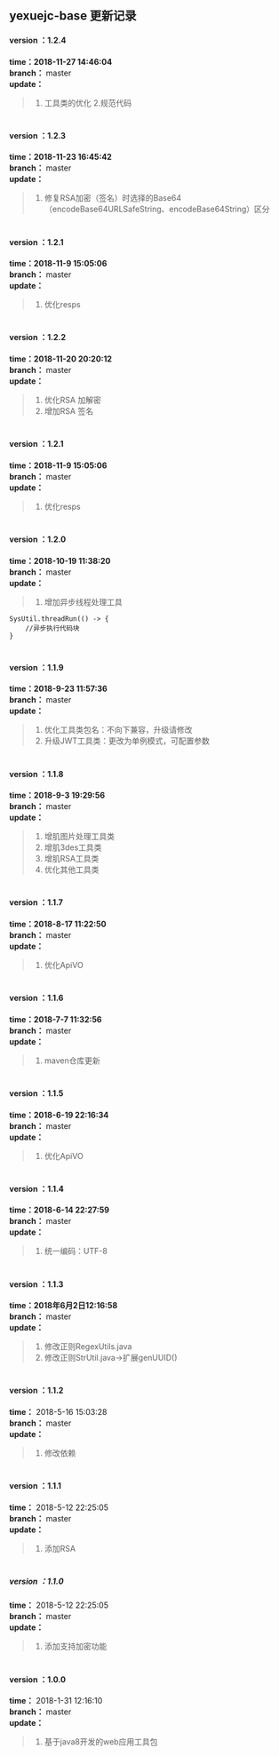 yexuejc-base 更新记录
------------------

#### version ：1.2.4
**time：2018-11-27 14:46:04** <br/>
**branch：** master    <br/>
**update：**     <br/>
>1. 工具类的优化
>2.规范代码

#
#### version ：1.2.3
**time：2018-11-23 16:45:42** <br/>
**branch：** master    <br/>
**update：**     <br/>
>1. 修复RSA加密（签名）时选择的Base64（encodeBase64URLSafeString、encodeBase64String）区分
#
#### version ：1.2.1
**time：2018-11-9 15:05:06** <br/>
**branch：** master    <br/>
**update：**     <br/>
>1. 优化resps
#
#### version ：1.2.2
**time：2018-11-20 20:20:12** <br/>
**branch：** master    <br/>
**update：**     <br/>
>1. 优化RSA 加解密
>1. 增加RSA 签名
#
#### version ：1.2.1
**time：2018-11-9 15:05:06** <br/>
**branch：** master    <br/>
**update：**     <br/>
>1. 优化resps
#
#### version ：1.2.0
**time：2018-10-19 11:38:20** <br/>
**branch：** master    <br/>
**update：**     <br/>
>1. 增加异步线程处理工具
```$java
SysUtil.threadRun(() -> {
    //异步执行代码块
}
```
#

#### version ：1.1.9
**time：2018-9-23 11:57:36** <br/>
**branch：** master    <br/>
**update：**     <br/>
>1. 优化工具类包名：不向下兼容，升级请修改
>2. 升级JWT工具类：更改为单例模式，可配置参数
#

#### version ：1.1.8
**time：2018-9-3 19:29:56** <br/>
**branch：** master    <br/>
**update：**     <br/>
>1. 增肌图片处理工具类
>2. 增肌3des工具类
>3. 增肌RSA工具类
>4. 优化其他工具类
#
#### version ：1.1.7
**time：2018-8-17 11:22:50** <br/>
**branch：** master    <br/>
**update：**     <br/>
>1. 优化ApiVO
#

#### version ：1.1.6
**time：2018-7-7 11:32:56** <br/>
**branch：** master    <br/>
**update：**     <br/>
>1. maven仓库更新
#

#### version ：1.1.5
**time：2018-6-19 22:16:34** <br/>
**branch：** master    <br/>
**update：**     <br/>
>1. 优化ApiVO

#
#### version ：1.1.4
**time：2018-6-14 22:27:59** <br/>
**branch：** master    <br/>
**update：**     <br/>
>1. 统一编码：UTF-8

#
#### version ：1.1.3
**time：2018年6月2日12:16:58** <br/>
**branch：** master    <br/>
**update：**     <br/>
>1. 修改正则RegexUtils.java
>2. 修改正则StrUtil.java->扩展genUUID()

#
#### version ：1.1.2
**time：** 2018-5-16 15:03:28<br/>
**branch：** master    <br/>
**update：**     <br/>
>1. 修改依赖

#
#### version ：1.1.1
**time：** 2018-5-12 22:25:05<br/>
**branch：** master    <br/>
**update：**     <br/>
>1. 添加RSA
#

##### version ：1.1.0
**time：** 2018-5-12 22:25:05<br/>
**branch：** master    <br/>
**update：**     <br/>
>1. 添加支持加密功能
#

#### version ：1.0.0
**time：** 2018-1-31 12:16:10<br/>
**branch：** master    <br/>
**update：**     <br/>
>1. 基于java8开发的web应用工具包
#